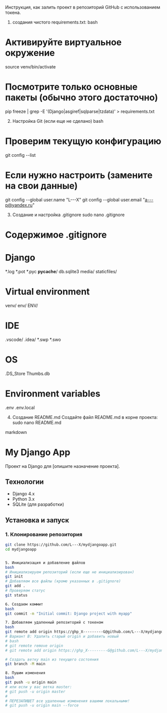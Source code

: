 Инструкция, как залить проект в репозиторий GitHub с использованием токена.

1. создания чистого requirements.txt:
bash
# Активируйте виртуальное окружение
source venv/bin/activate

# Посмотрите только основные пакеты (обычно этого достаточно)
pip freeze | grep -E '(Django|asgiref|sqlparse|tzdata)' > requirements.txt

2. Настройка Git (если еще не сделано)
bash
# Проверим текущую конфигурацию
git config --list

# Если нужно настроить (замените на свои данные)
git config --global user.name "L---X"
git config --global user.email "a---p@yandex.ru"

3. Создание и настройка .gitignore
sudo nano .gitignore

# Содержимое .gitignore
# Django
*.log
*.pot
*.pyc
__pycache__/
db.sqlite3
media/
staticfiles/

# Virtual environment
venv/
env/
ENV/

# IDE
.vscode/
.idea/
*.swp
*.swo

# OS
.DS_Store
Thumbs.db

# Environment variables
.env
.env.local


4. Создание README.md
Создайте файл README.md в корне проекта:
sudo nano README.md

markdown
# My Django App

Проект на Django для [опишите назначение проекта].

## Технологии
- Django 4.x
- Python 3.x
- SQLite (для разработки)

## Установка и запуск

### 1. Клонирование репозитория
```bash
git clone https://github.com/L---X/mydjangoapp.git
cd mydjangoapp


5. Инициализация и добавление файлов
bash
# Инициализируем репозиторий (если еще не инициализирован)
git init
# Добавляем все файлы (кроме указанных в .gitignore)
git add .
# Проверяем статус
git status

6. Создаем коммит
bash
git commit -m "Initial commit: Django project with myapp"

7. Добавляем удаленный репозиторий с токеном
bash
git remote add origin https://ghp_X---------G@github.com/L---X/mydjangoapp.git
# Вариант B: Удалить старый origin и добавить новый
# bash
# git remote remove origin
# git remote add origin https://ghp_X---------G@github.com/L---X/mydjangoapp.git

# Создать ветку main из текущего состояния
git branch -M main

8. Пушим изменения
bash
git push -u origin main
# или если у вас ветка master:
# git push -u origin master
#
# ПЕРЕЗАПИШЕТ все удаленные изменения вашими локальными!
# git push -u origin main --force

